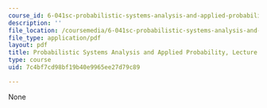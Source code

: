 ```yaml
---
course_id: 6-041sc-probabilistic-systems-analysis-and-applied-probability-fall-2013
description: ''
file_location: /coursemedia/6-041sc-probabilistic-systems-analysis-and-applied-probability-fall-2013/7c4bf7cd98bf19b40e9965ee27d79c89_MIT6_041SCF13_L08.pdf
file_type: application/pdf
layout: pdf
title: Probabilistic Systems Analysis and Applied Probability, Lecture 8
type: course
uid: 7c4bf7cd98bf19b40e9965ee27d79c89

---
```

None